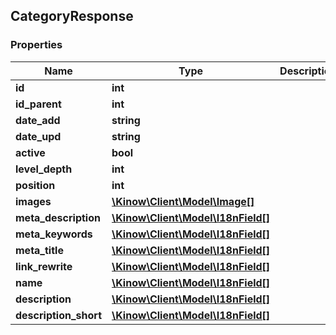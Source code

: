 ## CategoryResponse

### Properties
Name | Type | Description | Notes
------------ | ------------- | ------------- | -------------
**id** | **int** |  | [optional] 
**id_parent** | **int** |  | [optional] 
**date_add** | **string** |  | [optional] 
**date_upd** | **string** |  | [optional] 
**active** | **bool** |  | [optional] 
**level_depth** | **int** |  | [optional] 
**position** | **int** |  | [optional] 
**images** | [**\Kinow\Client\Model\Image[]**](#Image) |  | [optional] 
**meta_description** | [**\Kinow\Client\Model\I18nField[]**](#I18nField) |  | [optional] 
**meta_keywords** | [**\Kinow\Client\Model\I18nField[]**](#I18nField) |  | [optional] 
**meta_title** | [**\Kinow\Client\Model\I18nField[]**](#I18nField) |  | [optional] 
**link_rewrite** | [**\Kinow\Client\Model\I18nField[]**](#I18nField) |  | [optional] 
**name** | [**\Kinow\Client\Model\I18nField[]**](#I18nField) |  | [optional] 
**description** | [**\Kinow\Client\Model\I18nField[]**](#I18nField) |  | [optional] 
**description_short** | [**\Kinow\Client\Model\I18nField[]**](#I18nField) |  | [optional] 


